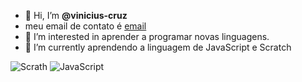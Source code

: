 
- 👋 Hi, I’m **@vinicius-cruz**
- meu email de contato é [email](vinicius.eduardo.cruz@escola.pr.gov.br)
- 👀 I’m interested in  aprender  a programar novas linguagens.
- 🌱 I’m currently  aprendendo a linguagem de JavaScript e Scratch

![Scrath](https://img.shields.io/badge/Scratch-4D97FF?style=for-the-badge&logo=Scratch&logoColor=white)
![JavaScript](https://img.shields.io/badge/JavaScript-323330?style=for-the-badge&logo=javascript&logoColor=F7DF1E)
